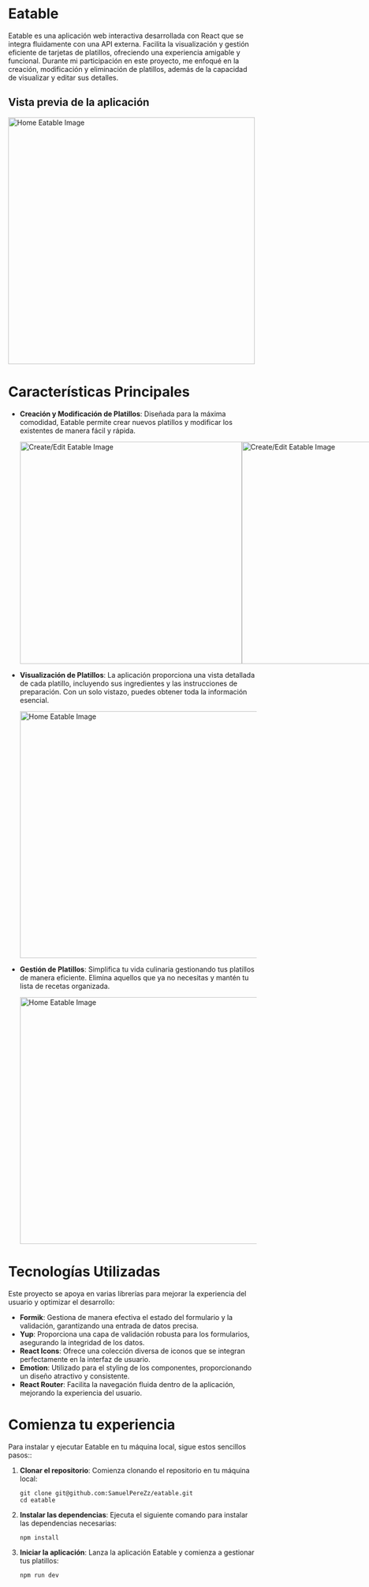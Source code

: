 # Eatable

Eatable es una aplicación web interactiva desarrollada con React que se integra fluidamente con una API externa. Facilita la visualización y gestión eficiente de tarjetas de platillos, ofreciendo una experiencia amigable y funcional. Durante mi participación en este proyecto, me enfoqué en la creación, modificación y eliminación de platillos, además de la capacidad de visualizar y editar sus detalles.

## Vista previa de la aplicación

  <img src="https://i.imgur.com/6PEyDnm.png" alt="Home Eatable Image" width="500">
  
# Características Principales

- **Creación y Modificación de Platillos**: Diseñada para la máxima comodidad, Eatable permite crear nuevos platillos y modificar los existentes de manera fácil y rápida.

  <div style="display: flex; justify-content: space-between;">
    <img src="https://i.imgur.com/8qSmhJm.png" alt="Create/Edit Eatable Image" width="450">
    <img src="https://i.imgur.com/PBnfNH2.png" alt="Create/Edit Eatable Image" width="450">
  </div>
 
- **Visualización de Platillos**: La aplicación proporciona una vista detallada de cada platillo, incluyendo sus ingredientes y las instrucciones de preparación. Con un solo vistazo, puedes obtener toda la información esencial.

  <img src="https://i.imgur.com/Wzoj11I.png" alt="Home Eatable Image" width="500">

- **Gestión de Platillos**: Simplifica tu vida culinaria gestionando tus platillos de manera eficiente. Elimina aquellos que ya no necesitas y mantén tu lista de recetas organizada.

  <img src="https://i.imgur.com/lGptYIZ.png" alt="Home Eatable Image" width="500">

# Tecnologías Utilizadas

Este proyecto se apoya en varias librerías para mejorar la experiencia del usuario y optimizar el desarrollo:

- **Formik**: Gestiona de manera efectiva el estado del formulario y la validación, garantizando una entrada de datos precisa.
- **Yup**: Proporciona una capa de validación robusta para los formularios, asegurando la integridad de los datos.
- **React Icons**: Ofrece una colección diversa de iconos que se integran perfectamente en la interfaz de usuario.
- **Emotion**: Utilizado para el styling de los componentes, proporcionando un diseño atractivo y consistente.
- **React Router**: Facilita la navegación fluida dentro de la aplicación, mejorando la experiencia del usuario.

# Comienza tu experiencia

Para instalar y ejecutar Eatable en tu máquina local, sigue estos sencillos pasos::

1. **Clonar el repositorio**: Comienza clonando el repositorio en tu máquina local:

   ```shell
   git clone git@github.com:SamuelPereZz/eatable.git
   cd eatable
   ```

2. **Instalar las dependencias**: Ejecuta el siguiente comando para instalar las dependencias necesarias:

   ```shell
   npm install
   ```
   
3. **Iniciar la aplicación**: Lanza la aplicación Eatable y comienza a gestionar tus platillos:

   ```shell
   npm run dev
   ```
